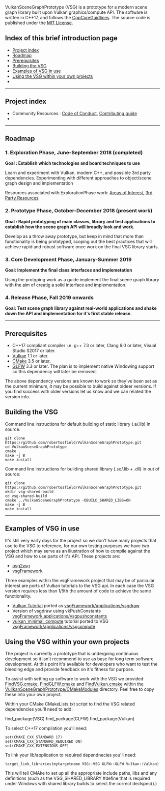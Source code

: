 VulkanSceneGraphPrototype (VSG) is a prototype for a modern scene graph library built upon Vulkan graphics/compute API.  The software is written in C++17, and follows the [CppCoreGuidlines](https://isocpp.github.io/CppCoreGuidelines/CppCoreGuidelines).  The source code is published under the [MIT License](LICENSE.md).

## Index of this brief introduction page
* [Project index](#project-index)
* [Roadmap](#roadmap)
* [Prerequisites](#prerequisites)
* [Building the VSG](#building-the-vsg)
* [Examples of VSG in use](#examples-of-vsg-in-use)
* [Using the VSG within your own projects](#using-the-vsg-within-your-own-projects)
* 
---

## Project index
* Community Resources :  [Code of Conduct](docs/CODE_OF_CONDUCT.md), [Contributing guide](CONTRIBUTING.md)
* 

---

## Roadmap

### 1. Exploration Phase, June-September 2018 (completed)
**Goal : Establish which technologies and board techniques to use**

Learn and experiment with Vulkan, modern C++, and possible 3rd party dependencies.
Experimenting with different approaches to object/scene graph design and implementation

Resources associated with ExplorationPhase work: [Areas of Interest](docs/ExplorationPhase/AreasOfInterest.md), [3rd Party Resources](docs/ExplorationPhase/3rdPartyResources.md)

### 2. Prototype Phase, October-December 2018 (present work)
**Goal : Rapid prototyping of main classes, library and test applications to establish how the scene graph API will broadly look and work.**

Develop as a throw away prototype, but keep in mind that more than functionality is being prototyped, scoping out the best practices that will achieve rapid and robust software once work on the final VSG library starts.

### 3. Core Development Phase, January-Summer 2019
**Goal: Implement the final class interfaces and implemetation**

Using the protyping work as a guide implement the final scene graph library with the aim of creatig a solid interface and implementation.

### 4. Release Phase,  Fall 2019 onwards 
**Goal: Test scene graph library against real-world applications and shake down the API and implementation for it's first stable release.**

---

## Prerequisites
* C++17 compliant compiler i.e. g++ 7.3 or later, Clang 6.0 or later, Visual Studio S2017 or later.
* [Vulkan](https://vulkan.lunarg.com/) 1.1 or later.
* [CMake](https://www.cmake.org) 3.5 or later.
* [GLFW](https://www.glfw.org)  3.3 or later.  The plan is to implement native Windowing support so this dependency will
 later be removed.

The above dependency versions are known to work so they've been set as the current minimum, it may be possible to build against oldeer versions.  If you find success with older versions let us know and we can related the version info.

## Building the VSG

Command line instructions for default building of static library (.a/.lib) in source:

    git clone https://github.com/robertosfield/VulkanSceneGraphPrototype.git
    cd VulkanSceneGraphPrototype
    cmake .
    make -j 8
    make install

Command line instructions for building shared library (.so/.lib + .dll) in out of source:

    git clone https://github.com/robertosfield/VulkanSceneGraphPrototype.git
    mkdir vsg-shared-build
    cd vsg-shared-build
    cmake ../VulkanSceneGraphPrototype -DBUILD_SHARED_LIBS=ON
    make -j 8
    make install

---

## Examples of VSG in use

It's still very early days for the project so we don't have many projects that use to the VSG to reference, for our own testing purposes we have two project which may serve as an illustration of how to compile against the VSG and how to use parts of it's API.  These projects are:
* [osg2vsg](https://github.com/robertosfield/osg2vsg)
* [vsgFramework](https://github.com/robertosfield/vsgFramework)

Three examples within the vsgFramework project that may be of paricular interest are ports of Vulkan tutorials to the VSG api.  In each case the VSG version requires less than 1/5th the amount of code to achieve the same functionality.
* [Vulkan Tutorial](https://vulkan-tutorial.com/)  ported as [vsgFramework/applications/vsgdraw](https://github.com/robertosfield/vsgFramework/blob/master/applications/vsgdraw/vsgdraw.cpp)
* Version of vsgdraw using vkPushConstants [vsgFramework.applications/vsgpushconstants](https://github.com/robertosfield/vsgFramework/blob/master/applications/vsgpushconstants/vsgpushconstants.cpp)
* [vulkan_minimal_compute](https://github.com/Erkaman/vulkan_minimal_compute) tutorial ported to VSG [vsgFramework/applications/vsgcompute](https://github.com/robertosfield/vsgFramework/blob/master/applications/vsgcompute/vsgcompute.cpp)


## Using the VSG within your own projects

The project is currently a prototype that is undergoing continuous development so it isn't recommend to use as base for long term software development. At this point it's available for developers who want to test the bleeding edge and provide feedback on it's fitness for purpose.

To assist with setting up software to work with the VSG we provided [FindVSG.cmake](https://github.com/robertosfield/VulkanSceneGraphPrototype/blob/master/CMakeModules/FindVSG.cmake), [FindGLFW.cmake](https://github.com/robertosfield/VulkanSceneGraphPrototype/blob/master/CMakeModules/FindGLFW.cmake) and [FindVulkan.cmake](https://github.com/robertosfield/VulkanSceneGraphPrototype/blob/master/CMakeModules/FindVulkan.cmake) within the [VullkanSceneGraphPrototype/CMakeModules](https://github.com/robertosfield/VulkanSceneGraphPrototype/tree/master/CMakeModules) directory.  Feel free to copy these into your own project.

Within your CMake CMakeLists.txt script to find the VSG related dependencies you'll need to add:

   find_package(VSG)
   find_package(GLFW)
   find_package(Vulkan)

To select C++17 compilation you'll need:

    set(CMAKE_CXX_STANDARD 17)
    set(CMAKE_CXX_STANDARD_REQUIRED ON)
    set(CMAKE_CXX_EXTENSIONS OFF)

To link your lib/application to required dependnecies you'll need:

    target_link_libraries(mytargetname VSG::VSG GLFW::GLFW Vulkan::Vulkan)

This will tell CMAke to set up all the appropriate include paths, libs and any definitions (such as the VSG_SHARED_LIBRARY #define that is required under Windows with shared library builds to select the correct declspec().)

